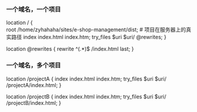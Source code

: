 ### 一个域名，一个项目
location / {    
  root /home/zyhahaha/sites/e-shop-management/dist;  # 项目在服务器上的真实路径
  index  index.html index.htm;
  try_files $uri $uri/ @rewrites; 
} 
        
location @rewrites {
  rewrite ^(.*)$ /index.html last;
}


### 一个域名，多个项目
location /projectA {
    index  index.html index.htm;
    try_files $uri $uri/ /projectA/index.html;
}

location /projectB {
    index  index.html index.htm;
    try_files $uri $uri/ /projectB/index.html;
}
